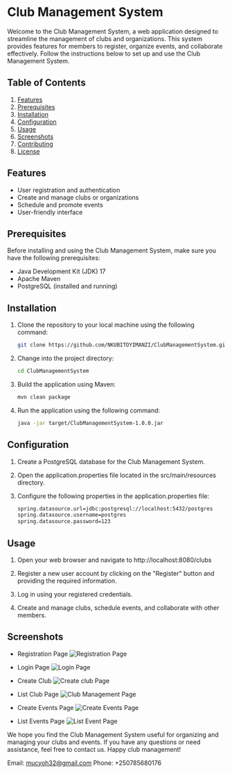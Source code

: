 
# Club Management System

Welcome to the Club Management System, a web application designed to streamline the management of clubs and organizations. This system provides features for members to register, organize events, and collaborate effectively. Follow the instructions below to set up and use the Club Management System.

## Table of Contents

1. [Features](#features)
2. [Prerequisites](#prerequisites)
3. [Installation](#installation)
4. [Configuration](#configuration)
5. [Usage](#usage)
6. [Screenshots](#screenshots)
7. [Contributing](#contributing)
8. [License](#license)

## Features

- User registration and authentication
- Create and manage clubs or organizations
- Schedule and promote events
- User-friendly interface

## Prerequisites

Before installing and using the Club Management System, make sure you have the following prerequisites:

- Java Development Kit (JDK) 17
- Apache Maven
- PostgreSQL (installed and running)

## Installation

1. Clone the repository to your local machine using the following command:

   ```bash
   git clone https://github.com/NKUBITOYIMANZI/ClubManagementSystem.git
   ```

2. Change into the project directory:

   ```bash
   cd ClubManagementSystem
   ```

3. Build the application using Maven:

   ```bash
   mvn clean package
   ```

4. Run the application using the following command:

   ```bash
   java -jar target/ClubManagementSystem-1.0.0.jar
   ```

## Configuration

1. Create a PostgreSQL database for the Club Management System.

2. Open the application.properties file located in the src/main/resources directory.

3. Configure the following properties in the application.properties file:

   ```bash
   spring.datasource.url=jdbc:postgresql://localhost:5432/postgres
   spring.datasource.username=postgres
   spring.datasource.password=123
   ```

## Usage

1. Open your web browser and navigate to http://localhost:8080/clubs

2. Register a new user account by clicking on the "Register" button and providing the required information.

3. Log in using your registered credentials.

4. Create and manage clubs, schedule events, and collaborate with other members.

## Screenshots

- Registration Page
  ![Registration Page](https://github.com/NKUBITOYIMANZI/ClubManagementSystem/blob/master/src/main/resources/static/assets/registrationPage.png)

- Login Page
  ![Login Page](https://github.com/NKUBITOYIMANZI/ClubManagementSystem/blob/master/src/main/resources/static/assets/loginPage.png)

- Create Club
  ![Create club Page](https://github.com/NKUBITOYIMANZI/ClubManagementSystem/blob/master/src/main/resources/static/assets/clubs-create.png)

- List Club Page
  ![Club Management Page](https://github.com/NKUBITOYIMANZI/ClubManagementSystem/blob/master/src/main/resources/static/assets/clubs-list.png)

- Create Events Page
  ![Create Events Page](https://github.com/NKUBITOYIMANZI/ClubManagementSystem/blob/master/src/main/resources/static/assets/create-events.png)


- List Events Page
  ![List Event Page](https://github.com/NKUBITOYIMANZI/ClubManagementSystem/blob/master/src/main/resources/static/assets/list-events.png)


We hope you find the Club Management System useful for organizing and managing your clubs and events. If you have any questions or need assistance, feel free to contact us. Happy club management!

Email: mucyoh32@gmail.com
Phone: +250785680176